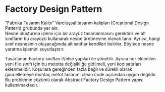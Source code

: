 # Factory Design Pattern

"Fabrika Tasarım Kalıbı" Varoluşsal tasarım kalıpları (Creational Design Pattern)  grubunda yer alır. <br>
Nesne oluşturma işlemi için bir arayüz tasarlanmasını gerektirir ve alt sınıfların bu arayüzü kullanarak nesne üretmesine olanak tanır.
Ayrıca, hangi sınıf nesnesinin oluşacağınıda alt sınıflar kendileri belirler. Böylece nesne yaratma işlemini soyutlaştırır.

Tasarlanan Factory sınıfları if/else yapıları ile yönetilir.
Ayrıca her eklenilen yeni file sınıfı için bu metotta değişikliğe gidilmeli, yeni kod satırları eklenmelidir.
Koşullara gereğinden fazla bağlı ve sürekli olarak güncellemeye muhtaç metot tasarımı clean code açısından uygun değildir. <br>
Bu problemin çözümü olarak Abstract Factory Design Pattern yapısı kullanılmaktadır.

